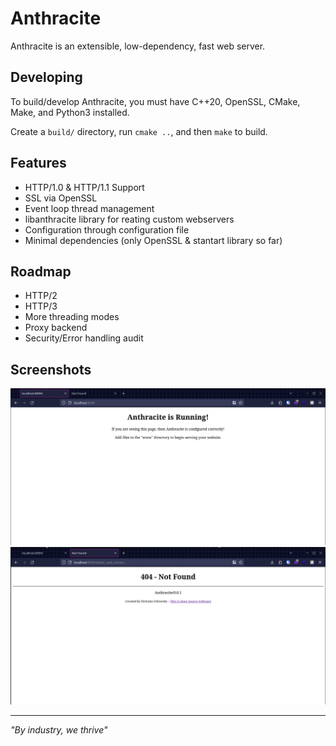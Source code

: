 # Anthracite

Anthracite is an extensible, low-dependency, fast web server.

## Developing

To build/develop Anthracite, you must have C++20, OpenSSL, CMake, Make, and Python3 installed.

Create a `build/` directory, run `cmake ..`, and then `make` to build.

## Features 

- HTTP/1.0 & HTTP/1.1 Support
- SSL via OpenSSL
- Event loop thread management
- libanthracite library for reating custom webservers 
- Configuration through configuration file
- Minimal dependencies (only OpenSSL & stantart library so far)

## Roadmap
- HTTP/2
- HTTP/3
- More threading modes
- Proxy backend
- Security/Error handling audit

## Screenshots

![A picture of the default index.html page used by Anthracite](https://github.com/nickorlow/anthracite/blob/main/.screenshots/default-page.png?raw=true)
![A picture of the Anthracite default 404 not found page](https://github.com/nickorlow/anthracite/blob/main/.screenshots/404-page.png?raw=true)

---

_"By industry, we thrive"_

